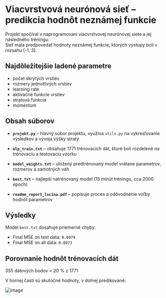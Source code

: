 # Viacvrstvová neurónová sieť – predikcia hodnôt neznámej funkcie

Projekt spočíval v naprogramovaní viacvrstvovej neurónovej siete a jej následného tréningu.  
Sieť mala predpovedať hodnoty neznámej funkcie, ktorých výstupy boli v rozsahu [-1, 3].

## Najdôležitejšie ladené parametre

- počet skrytých vrstiev  
- rozmery jednotlivých vrstiev  
- learning rate  
- aktivačné funkcie vrstiev  
- stratová funkcia  
- momentum

## Obsah súborov

- **`projekt.py`** – hlavný súbor projektu, využíva `utils.py` na vykresľovanie výsledkov a vývoja výšky straty

- **`mlp_train.txt`** – obsahuje 1771 trénovacích dát, ktoré boli rozdelené na trénovaciu a testovaciu vzorku

- **`model_weights.txt`** – uložený predtrénovaný model vrátane parametrov, rozmerov a samotných váh

- **`best.txt`** – najlepší natrénovaný model (15 minút tréningu, cca 2000 epoch)

- **`readme_report_lucina.pdf`** – popisuje proces a odôvodnenie voľby hodnôt parametrov

## Výsledky

Model `best.txt` dosahuje priemerné chyby:

- Final MSE on test data: `0.0079`  
- Final MSE on all data: `0.0073`

## Porovnanie hodnôt trénovacích dát

355 dátových bodov = 20 % z 1771

V hornej časti sú skutočné hodnoty, v dolnej predikované:

![image](https://github.com/user-attachments/assets/6afa9ad6-d144-40a1-ac49-874d9defa02d)
